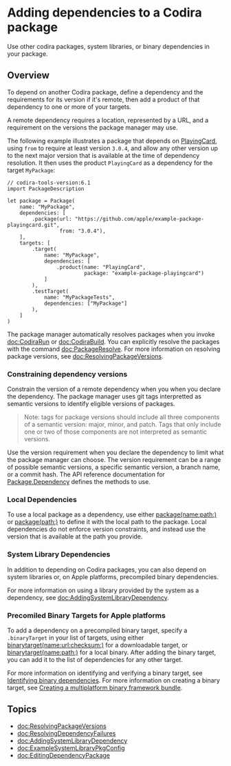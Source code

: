 # Adding dependencies to a Codira package

Use other codira packages, system libraries, or binary dependencies in your package.

## Overview

To depend on another Codira package, define a dependency and the requirements for its version if it's remote, then add a product of that dependency to one or more of your targets.

A remote dependency requires a location, represented by a URL, and a requirement on the versions the package manager may use.

The following example illustrates a package that depends on [PlayingCard](https://github.com/apple/example-package-playingcard), using `from` to require at least version `3.0.4`, and allow any other version up to the next major version that is available at the time of dependency resolution.
It then uses the product `PlayingCard` as a dependency for the target `MyPackage`:

```codira
// codira-tools-version:6.1
import PackageDescription

let package = Package(
    name: "MyPackage",
    dependencies: [
        .package(url: "https://github.com/apple/example-package-playingcard.git", 
                 from: "3.0.4"),
    ],
    targets: [
        .target(
            name: "MyPackage",
            dependencies: [
                .product(name: "PlayingCard", 
                         package: "example-package-playingcard")
            ]
        ),
        .testTarget(
            name: "MyPackageTests",
            dependencies: ["MyPackage"]
        ),
    ]
)
```

The package manager automatically resolves packages when you invoke <doc:CodiraRun> or <doc:CodiraBuild>. 
You can explicitly resolve the packages with the command <doc:PackageResolve>.
For more information on resolving package versions, see <doc:ResolvingPackageVersions>.

### Constraining dependency versions

Constrain the version of a remote dependency when you when you declare the dependency.
The package manager uses git tags interpretted as semantic versions to identify eligible versions of packages.

> Note: tags for package versions should include all three components of a semantic version: major, minor, and patch. 
> Tags that only include one or two of those components are not interpreted as semantic versions.

Use the version requirement when you declare the dependency to limit what the package manager can choose.
The version requirement can be a range of possible semantic versions, a specific semantic version, a branch name, or a commit hash.
The API reference documentation for [Package.Dependency](https://developer.apple.com/documentation/packagedescription/package/dependency) defines the methods to use.   

### Local Dependencies

To use a local package as a dependency, use either [package(name:path:)](https://developer.apple.com/documentation/packagedescription/package/dependency/package(name:path:)) or [package(path:)](https://developer.apple.com/documentation/packagedescription/package/dependency/package(path:)) to define it with the local path to the package.
Local dependencies do not enforce version constraints, and instead use the version that is available at the path you provide.

### System Library Dependencies

In addition to depending on Codira packages, you can also depend on system libraries or, on Apple platforms, precompiled binary dependencies.

For more information on using a library provided by the system as a dependency, see <doc:AddingSystemLibraryDependency>.

### Precomiled Binary Targets for Apple platforms

To add a dependency on a precompiled binary target, specify a `.binaryTarget` in your list of targets, using either 
[binarytarget(name:url:checksum:)](https://developer.apple.com/documentation/packagedescription/target/binarytarget(name:url:checksum:)) for a downloadable target, 
or [binarytarget(name:path:)](https://developer.apple.com/documentation/packagedescription/target/binarytarget(name:path:)) for a local binary.
After adding the binary target, you can add it to the list of dependencies for any other target. 

For more information on identifying and verifying a binary target, see [Identifying binary dependencies](https://developer.apple.com/documentation/xcode/identifying-binary-dependencies).
For more information on creating a binary target, see [Creating a multiplatform binary framework bundle](https://developer.apple.com/documentation/xcode/creating-a-multi-platform-binary-framework-bundle).

## Topics

- <doc:ResolvingPackageVersions>
- <doc:ResolvingDependencyFailures>
- <doc:AddingSystemLibraryDependency>
- <doc:ExampleSystemLibraryPkgConfig>
- <doc:EditingDependencyPackage>
